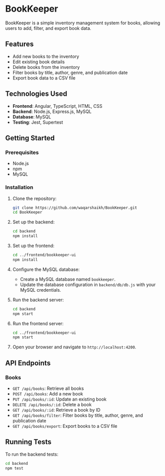 # BookKeeper

BookKeeper is a simple inventory management system for books, allowing users to add, filter, and export book data.

## Features

- Add new books to the inventory
- Edit existing book details
- Delete books from the inventory
- Filter books by title, author, genre, and publication date
- Export book data to a CSV file

## Technologies Used

- **Frontend**: Angular, TypeScript, HTML, CSS
- **Backend**: Node.js, Express.js, MySQL
- **Database**: MySQL
- **Testing**: Jest, Supertest

## Getting Started

### Prerequisites

- Node.js
- npm
- MySQL

### Installation

1. Clone the repository:

    ```bash
    git clone https://github.com/waqarshaikh/BookKeeper.git
    cd BookKeeper
    ```

2. Set up the backend:

    ```bash
    cd backend
    npm install
    ```

3. Set up the frontend:

    ```bash
    cd ../frontend/bookkeeper-ui
    npm install
    ```

4. Configure the MySQL database:

    - Create a MySQL database named `bookkeeper`.
    - Update the database configuration in `backend/db/db.js` with your MySQL credentials.

5. Run the backend server:

    ```bash
    cd backend
    npm start
    ```

6. Run the frontend server:

    ```bash
    cd ../frontend/bookkeeper-ui
    npm start
    ```

7. Open your browser and navigate to `http://localhost:4200`.

## API Endpoints

### Books

- `GET /api/books`: Retrieve all books
- `POST /api/books`: Add a new book
- `PUT /api/books/:id`: Update an existing book
- `DELETE /api/books/:id`: Delete a book
- `GET /api/books/:id`: Retrieve a book by ID
- `GET /api/books/filter`: Filter books by title, author, genre, and publication date
- `GET /api/books/export`: Export books to a CSV file

## Running Tests

To run the backend tests:

```bash
cd backend
npm test
```
